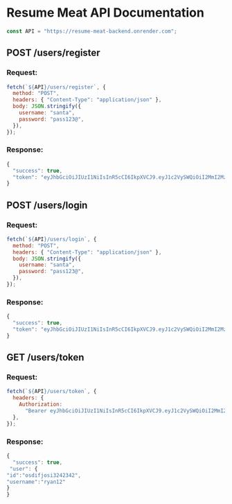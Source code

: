 # Resume Meat API Documentation

```js
const API = "https://resume-meat-backend.onrender.com";
```

## POST /users/register

### Request:

```js
fetch(`${API}/users/register`, {
  method: "POST",
  headers: { "Content-Type": "application/json" },
  body: JSON.stringify({
    username: "santa",
    password: "pass123@",
  }),
});
```

### Response:

```js
{
  "success": true,
  "token": "eyJhbGciOiJIUzI1NiIsInR5cCI6IkpXVCJ9.eyJ1c2VySWQiOiI2MmI2MzBlMS03M2QwLTQyNTEtOTk4Yi05MjcxMjdkZDY3NzQiLCJpYXQiOjE2OTM3NDIyNTJ9.7VR0kSb1amUmcP9iGhqfTIiuM9L5XSZPojkxM1Xg_W8"
}
```

## POST /users/login

### Request:

```js
fetch(`${API}/users/login`, {
  method: "POST",
  headers: { "Content-Type": "application/json" },
  body: JSON.stringify({
    username: "santa",
    password: "pass123@",
  }),
});
```

### Response:

```js
{
  "success": true,
  "token": "eyJhbGciOiJIUzI1NiIsInR5cCI6IkpXVCJ9.eyJ1c2VySWQiOiI2MmI2MzBlMS03M2QwLTQyNTEtOTk4Yi05MjcxMjdkZDY3NzQiLCJpYXQiOjE2OTM3NDIyNTJ9.7VR0kSb1amUmcP9iGhqfTIiuM9L5XSZPojkxM1Xg_W8"
}
```

## GET /users/token

### Request:

```js
fetch(`${API}/users/token`, {
  headers: {
    Authorization:
      "Bearer eyJhbGciOiJIUzI1NiIsInR5cCI6IkpXVCJ9.eyJ1c2VySWQiOiI2MmI2MzBlMS03M2QwLTQyNTEtOTk4Yi05MjcxMjdkZDY3NzQiLCJpYXQiOjE2OTM3NDIyNTJ9.7VR0kSb1amUmcP9iGhqfTIiuM9L5XSZPojkxM1Xg_W8",
  },
});
```

### Response:

```js
{
  "success": true,
 "user": {
"id":"osdifjosi3242342",
"username":"ryan12"
}
}
```
